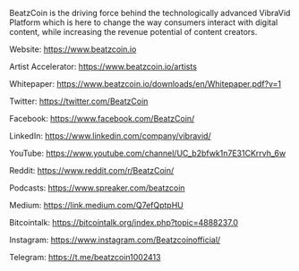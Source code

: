 BeatzCoin is the driving force behind the technologically advanced VibraVid Platform which is here to change the way consumers interact with digital content, while increasing the revenue potential of content creators.

Website: https://www.beatzcoin.io

Artist Accelerator: https://www.beatzcoin.io/artists

Whitepaper: https://www.beatzcoin.io/downloads/en/Whitepaper.pdf?v=1

Twitter: https://twitter.com/BeatzCoin

Facebook: https://www.facebook.com/BeatzCoin/

LinkedIn: https://www.linkedin.com/company/vibravid/

YouTube: https://www.youtube.com/channel/UC_b2bfwk1n7E31CKrrvh_6w

Reddit: https://www.reddit.com/r/BeatzCoin/

Podcasts: https://www.spreaker.com/beatzcoin

Medium: https://link.medium.com/Q7efQptpHU

Bitcointalk: https://bitcointalk.org/index.php?topic=4888237.0

Instagram: https://www.instagram.com/Beatzcoinofficial/

Telegram: https://t.me/beatzcoin1002413
